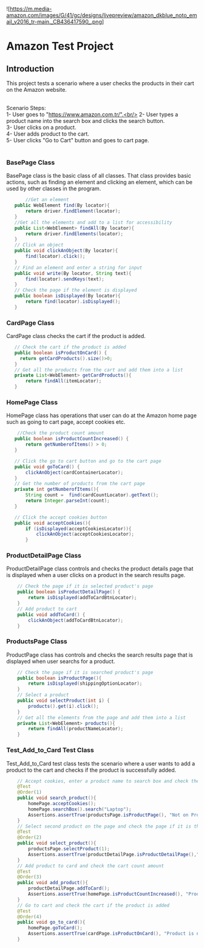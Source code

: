 ![https://m.media-amazon.com/images/G/41/gc/designs/livepreview/amazon_dkblue_noto_email_v2016_tr-main._CB436417590_.png]

# Amazon Test Project

## Introduction
This project tests a scenario where a user checks the products in their cart on the Amazon website.<br/><br/>

Scenario Steps:<br/>
1- User goes to "https://www.amazon.com.tr/".<br/>
2- User types a product name into the search box and clicks the search button.<br/>
3- User clicks on a product.<br/>
4- User adds product to the cart.<br/>
5- User clicks "Go to Cart" button and goes to cart page.<br/>
<br/>
### BasePage Class
BasePage class is the basic class of all classes. That class provides basic actions, such as finding an element and clicking an element, which can be used by other classes in the program.
 ```java
        //Get an element
    public WebElement find(By locator){
        return driver.findElement(locator);
    }
    //Get all the elements and add to a list for accessibility
    public List<WebElement> findAll(By locator){
        return driver.findElements(locator);
    }
    // Click an object
    public void clickAnObject(By locator){
        find(locator).click();
    }
    // Find an element and enter a string for input
    public void write(By locator, String text){
        find(locator).sendKeys(text);
    }
    // Check the page if the element is displayed
    public boolean isDisplayed(By locator){
        return find(locator).isDisplayed();
    }
 ```
### CardPage Class
CardPage class checks the cart if the product is added.
 ```java
    // Check the cart if the product is added
    public boolean isProductOnCard() {
      return getCardProducts().size()>0;
    }
    // Get all the products from the cart and add them into a list
    private List<WebElement> getCardProducts(){
        return findAll(itemLocator);
    } 
```
### HomePage Class
HomePage class has operations that user can do at the Amazon home page such as going to cart page, accept cookies etc.
 ```java
     //Check the product count amount
    public boolean isProductCountIncreased() {
        return getNumberofItems() > 0;
    }

    // Click the go to cart button and go to the cart page
    public void goToCard() {
        clickAnObject(cardContainerLocator);
    }
    // Get the number of products from the cart page
    private int getNumberofItems(){
        String count =  find(cardCountLocator).getText();
        return Integer.parseInt(count);
    }

    // Click the accept cookies button
    public void acceptCookies(){
        if (isDisplayed(acceptCookiesLocator)){
            clickAnObject(acceptCookiesLocator);
        }
```
### ProductDetailPage Class
ProductDetailPage class controls and checks the product details page that is displayed when a user clicks on a product in the search results page.
```java
    // Check the page if it is selected product's page
    public boolean isProductDetailPage() {
        return isDisplayed(addToCardBtnLocator);
    }
    // Add product to cart
    public void addToCard() {
        clickAnObject(addToCardBtnLocator);
    }
```
### ProductsPage Class
ProductPage class has controls and checks the search results page that is displayed when user searchs for a product.
```java
    // Check the page if it is searched product's page
    public boolean isProductPage(){
        return isDisplayed(shippingOptionLocator);
    }
    // Select a product
    public void selectProduct(int i) {
        products().get(i).click();
    }
    // Get all the elements from the page and add them into a list
    private List<WebElement> products(){
        return findAll(productNameLocator);
    }
```
### Test_Add_to_Card Test Class
Test_Add_to_Card test class tests the scenario where a user wants to add a product to the cart and checks if the product is successfully added.
```java
    // Accept cookies, enter a product name to search box and check the page if it is the searched product page
    @Test
    @Order(1)
    public void search_product(){
        homePage.acceptCookies();
        homePage.searchBox().search("Laptop");
        Assertions.assertTrue(productsPage.isProductPage(), "Not on Products Page");
    }
    // Select second product on the page and check the page if it is the selected product page
    @Test
    @Order(2)
    public void select_product(){
        productsPage.selectProduct(1);
        Assertions.assertTrue(productDetailPage.isProductDetailPage(),"Not on Product Details Page");
    }
    // Add product to card and check the cart count amount
    @Test
    @Order(3)
    public void add_product(){
        productDetailPage.addToCard();
        Assertions.assertTrue(homePage.isProductCountIncreased(), "Product count is not increased");
    }
    // Go to cart and check the cart if the product is added
    @Test
    @Order(4)
    public void go_to_card(){
        homePage.goToCard();
        Assertions.assertTrue(cardPage.isProductOnCard(), "Product is not added to the card");
    }
```
